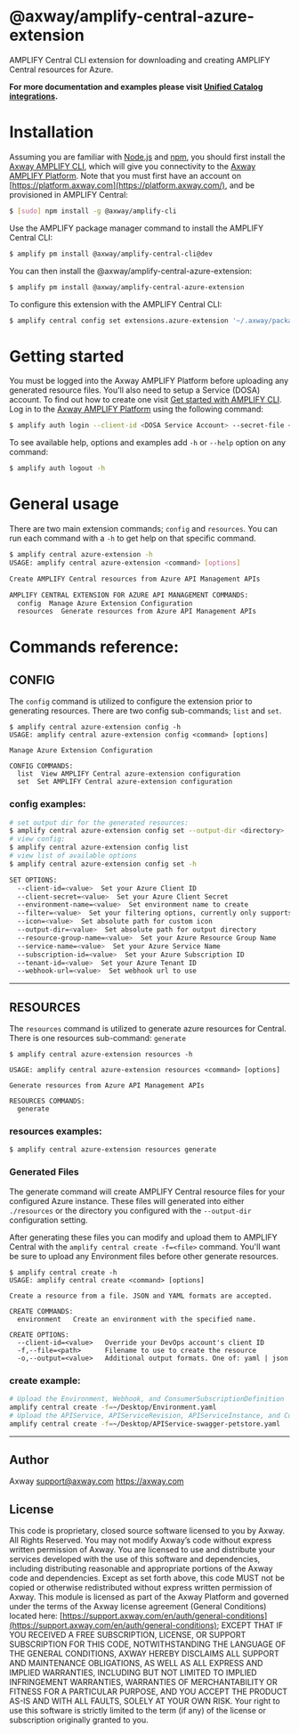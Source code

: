 # @axway/amplify-central-azure-extension

AMPLIFY Central CLI extension for downloading and creating AMPLIFY Central resources for Azure.

**For more documentation and examples please visit [Unified Catalog integrations](https://github.com/Axway/unified-catalog-integrations).**

# Installation

Assuming you are familiar with [Node.js](https://nodejs.org) and [npm](https://npmjs.com), you should first install the [Axway AMPLIFY CLI](https://www.npmjs.com/package/@axway/amplify-cli), which will give you connectivity to the [Axway AMPLIFY Platform](https://www.axway.com/en/products/amplify). Note that you must first have an account on [https://platform.axway.com](https://platform.axway.com/), and be provisioned in AMPLIFY Central:

```bash
$ [sudo] npm install -g @axway/amplify-cli
```

Use the AMPLIFY package manager command to install the AMPLIFY Central CLI:

```bash
$ amplify pm install @axway/amplify-central-cli@dev
```

You can then install the @axway/amplify-central-azure-extension:

```bash
$ amplify pm install @axway/amplify-central-azure-extension
```

To configure this extension with the AMPLIFY Central CLI:

```bash
$ amplify central config set extensions.azure-extension '~/.axway/packages/@axway/amplify-central-azure-extension'
```

# Getting started

You must be logged into the Axway AMPLIFY Platform before uploading any generated resource files. You'll also need to setup a Service (DOSA) account. To find out how to create one visit [Get started with AMPLIFY CLI](https://docs.axway.com/bundle/axway-open-docs/page/docs/central/cli_getstarted/index.html). Log in to the [Axway AMPLIFY Platform](https://www.axway.com/en/products/amplify) using the following command:

```bash
$ amplify auth login --client-id <DOSA Service Account> --secret-file <Private Key>
```

To see available help, options and examples add `-h` or `--help` option on any command:

```bash
$ amplify auth logout -h
```

# General usage

There are two main extension commands; `config` and `resources`. You can run each command with a `-h` to get help on that specific command.

```bash
$ amplify central azure-extension -h
USAGE: amplify central azure-extension <command> [options]

Create AMPLIFY Central resources from Azure API Management APIs

AMPLIFY CENTRAL EXTENSION FOR AZURE API MANAGEMENT COMMANDS:
  config  Manage Azure Extension Configuration
  resources  Generate resources from Azure API Management APIs
```

# Commands reference:

## CONFIG

The `config` command is utilized to configure the extension prior to generating resources. There are two config sub-commands; `list` and `set`.

```text
$ amplify central azure-extension config -h
USAGE: amplify central azure-extension config <command> [options]

Manage Azure Extension Configuration

CONFIG COMMANDS:
  list  View AMPLIFY Central azure-extension configuration
  set  Set AMPLIFY Central azure-extension configuration
```

### config examples:

```bash
# set output dir for the generated resources:
$ amplify central azure-extension config set --output-dir <directory>
# view config:
$ amplify central azure-extension config list
# view list of available options
$ amplify central azure-extension config set -h

SET OPTIONS:
  --client-id=<value>  Set your Azure Client ID
  --client-secret=<value>  Set your Azure Client Secret
  --environment-name=<value>  Set environment name to create
  --filter=<value>  Set your filtering options, currently only supports a tag
  --icon=<value>  Set absolute path for custom icon
  --output-dir=<value>  Set absolute path for output directory
  --resource-group-name=<value>  Set your Azure Resource Group Name
  --service-name=<value>  Set your Azure Service Name
  --subscription-id=<value>  Set your Azure Subscription ID
  --tenant-id=<value>  Set your Azure Tenant ID
  --webhook-url=<value>  Set webhook url to use
```

---

## RESOURCES

The `resources` command is utilized to generate azure resources for Central. There is one resources sub-command: `generate`

```text
$ amplify central azure-extension resources -h

USAGE: amplify central azure-extension resources <command> [options]

Generate resources from Azure API Management APIs

RESOURCES COMMANDS:
  generate
```

### resources examples:

```
$ amplify central azure-extension resources generate
```

### Generated Files

The generate command will create AMPLIFY Central resource files for your configured Azure instance. These files will generated into either `./resources` or the directory you configured with the `--output-dir` configuration setting.

After generating these files you can modify and upload them to AMPLIFY Central with the `amplify central create -f=<file>` command. You'll want be sure to upload any Environment files before other generate resources.

```
$ amplify central create -h
USAGE: amplify central create <command> [options]

Create a resource from a file. JSON and YAML formats are accepted.

CREATE COMMANDS:
  environment   Create an environment with the specified name.

CREATE OPTIONS:
  --client-id=<value>   Override your DevOps account's client ID
  -f,--file=<path>      Filename to use to create the resource
  -o,--output=<value>   Additional output formats. One of: yaml | json
```

### create example:

```bash
# Upload the Environment, Webhook, and ConsumerSubscriptionDefinition
amplify central create -f=~/Desktop/Environment.yaml
# Upload the APIService, APIServiceRevision, APIServiceInstance, and ConsumerInstance
amplify central create -f=~/Desktop/APIService-swagger-petstore.yaml
```

---

## Author

Axway <support@axway.com> https://axway.com

## License

This code is proprietary, closed source software licensed to you by Axway. All Rights Reserved. You may not modify Axway’s code without express written permission of Axway. You are licensed to use and distribute your services developed with the use of this software and dependencies, including distributing reasonable and appropriate portions of the Axway code and dependencies. Except as set forth above, this code MUST not be copied or otherwise redistributed without express written permission of Axway. This module is licensed as part of the Axway Platform and governed under the terms of the Axway license agreement (General Conditions) located here: [https://support.axway.com/en/auth/general-conditions](https://support.axway.com/en/auth/general-conditions); EXCEPT THAT IF YOU RECEIVED A FREE SUBSCRIPTION, LICENSE, OR SUPPORT SUBSCRIPTION FOR THIS CODE, NOTWITHSTANDING THE LANGUAGE OF THE GENERAL CONDITIONS, AXWAY HEREBY DISCLAIMS ALL SUPPORT AND MAINTENANCE OBLIGATIONS, AS WELL AS ALL EXPRESS AND IMPLIED WARRANTIES, INCLUDING BUT NOT LIMITED TO IMPLIED INFRINGEMENT WARRANTIES, WARRANTIES OF MERCHANTABILITY OR FITNESS FOR A PARTICULAR PURPOSE, AND YOU ACCEPT THE PRODUCT AS-IS AND WITH ALL FAULTS, SOLELY AT YOUR OWN RISK. Your right to use this software is strictly limited to the term (if any) of the license or subscription originally granted to you.

